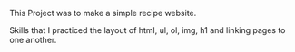<!-- Write what the project is and what skills were demonstrated once finished. -->
<p>This Project was to make a simple recipe website.</p>
<p>Skills that I practiced the layout of html, ul, ol, img, h1 and linking pages to one another.</p>